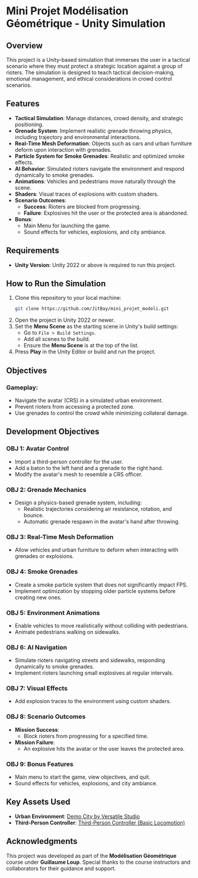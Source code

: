 # Mini Projet Modélisation Géométrique - Unity Simulation

## Overview
This project is a Unity-based simulation that immerses the user in a tactical scenario where they must protect a strategic location against a group of rioters. The simulation is designed to teach tactical decision-making, emotional management, and ethical considerations in crowd control scenarios.

## Features
- **Tactical Simulation**: Manage distances, crowd density, and strategic positioning.
- **Grenade System**: Implement realistic grenade throwing physics, including trajectory and environmental interactions.
- **Real-Time Mesh Deformation**: Objects such as cars and urban furniture deform upon interaction with grenades.
- **Particle System for Smoke Grenades**: Realistic and optimized smoke effects.
- **AI Behavior**: Simulated rioters navigate the environment and respond dynamically to smoke grenades.
- **Animations**: Vehicles and pedestrians move naturally through the scene.
- **Shaders**: Visual traces of explosions with custom shaders.
- **Scenario Outcomes**:
  - **Success**: Rioters are blocked from progressing.
  - **Failure**: Explosives hit the user or the protected area is abandoned.
- **Bonus**:
  - Main Menu for launching the game.
  - Sound effects for vehicles, explosions, and city ambiance.

## Requirements
- **Unity Version**: Unity 2022 or above is required to run this project.

## How to Run the Simulation
1. Clone this repository to your local machine:
   ```bash
   git clone https://github.com/JitBay/mini_projet_modeli.git
2. Open the project in Unity 2022 or newer.
3. Set the **Menu Scene** as the starting scene in Unity's build settings:
   - Go to `File > Build Settings`.
   - Add all scenes to the build.
   - Ensure the **Menu Scene** is at the top of the list.
4. Press **Play** in the Unity Editor or build and run the project.

## Objectives
### Gameplay:
- Navigate the avatar (CRS) in a simulated urban environment.
- Prevent rioters from accessing a protected zone.
- Use grenades to control the crowd while minimizing collateral damage.

## Development Objectives
### OBJ 1: Avatar Control
- Import a third-person controller for the user.
- Add a baton to the left hand and a grenade to the right hand.
- Modify the avatar's mesh to resemble a CRS officer.

### OBJ 2: Grenade Mechanics
- Design a physics-based grenade system, including:
  - Realistic trajectories considering air resistance, rotation, and bounce.
  - Automatic grenade respawn in the avatar's hand after throwing.

### OBJ 3: Real-Time Mesh Deformation
- Allow vehicles and urban furniture to deform when interacting with grenades or explosions.

### OBJ 4: Smoke Grenades
- Create a smoke particle system that does not significantly impact FPS.
- Implement optimization by stopping older particle systems before creating new ones.

### OBJ 5: Environment Animations
- Enable vehicles to move realistically without colliding with pedestrians.
- Animate pedestrians walking on sidewalks.

### OBJ 6: AI Navigation
- Simulate rioters navigating streets and sidewalks, responding dynamically to smoke grenades.
- Implement rioters launching small explosives at regular intervals.

### OBJ 7: Visual Effects
- Add explosion traces to the environment using custom shaders.

### OBJ 8: Scenario Outcomes
- **Mission Success**:
  - Block rioters from progressing for a specified time.
- **Mission Failure**:
  - An explosive hits the avatar or the user leaves the protected area.

### OBJ 9: Bonus Features
- Main menu to start the game, view objectives, and quit.
- Sound effects for vehicles, explosions, and city ambiance.

## Key Assets Used
- **Urban Environment**: [Demo City by Versatile Studio](https://assetstore.unity.com/packages/3d/environments/urban/demo-city-by-versatile-studio-mobile-friendly-269772)
- **Third-Person Controller**: [Third-Person Controller (Basic Locomotion)](https://assetstore.unity.com/packages/tools/game-toolkits/third-person-controller-basic-locomotion-free-82048)

## Acknowledgments
This project was developed as part of the **Modélisation Géométrique** course under **Guillaume Loup**. Special thanks to the course instructors and collaborators for their guidance and support.
